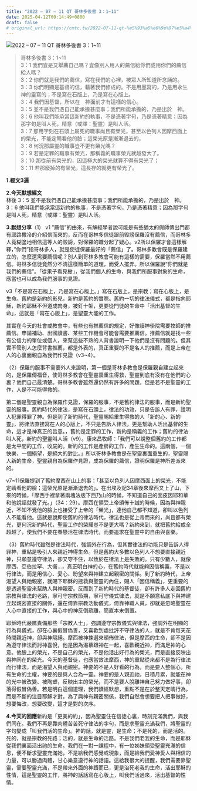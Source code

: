 ```yaml
---
title: "2022 – 07 – 11 QT 哥林多後書 3：1~11"
date: 2025-04-12T00:14:49+0800
draft: false
# original_url: https://cmtc.tw/2022-07-11-qt-%e5%93%a5%e6%9e%97%e5%a4%9a%e5%be%8c%e6%9b%b8-3%ef%bc%9a111
---
```


![2022 – 07 – 11 QT 哥林多後書 3：1\~11](/images/qt.jpg  "2022 – 07 – 11 QT 哥林多後書 3：1\~11")

> 哥林多後書 3：1\~11  
> 3：1 我們豈是又舉薦自己嗎？豈像別人用人的薦信給你們或用你們的薦信給人嗎？  
> 3：2 你們就是我們的薦信，寫在我們的心裡，被眾人所知道所念誦的。  
> 3：3 你們明顯是基督的信，藉著我們修成的。不是用墨寫的，乃是用永生　神的靈寫的；不是寫在石版上，乃是寫在心版上。  
> 3：4 我們因基督，所以在　神面前才有這樣的信心。  
> 3：5 並不是我們憑自己能承擔甚麼事；我們所能承擔的，乃是出於　神。  
> 3：6 他叫我們能承當這新約的執事，不是憑著字句，乃是憑著精意；因為那字句是叫人死，精意（或譯：聖靈）是叫人活。  
> 3：7 那用字刻在石頭上屬死的職事尚且有榮光，甚至以色列人因摩西面上的榮光，不能定睛看他的臉；這榮光原是漸漸退去的，  
> 3：8 何況那屬靈的職事豈不更有榮光嗎？  
> 3：9 若是定罪的職事有榮光，那稱義的職事榮光就越發大了。  
> 3：10 那從前有榮光的，因這極大的榮光就算不得有榮光了；  
> 3：11 若那廢掉的有榮光，這長存的就更有榮光了。

**1.經文3遍**

**2.今天默想經文**  
林後 3：5 並不是我們憑自己能承擔甚麼事；我們所能承擔的，乃是出於　神。  
3：6 他叫我們能承當這新約的執事，不是憑著字句，乃是憑著精意；因為那字句是叫人死，精意（或譯：聖靈）是叫人活。

**3.默想分享**（1） v1 ”薦信”的由來，有解經學者說可能是有些猶太的假師傅出門都有耶路撒冷的介紹信而來的，反而在哥林多信徒跟前毀謗保羅沒有薦信，而哥林多人竟糊塗地相信這等人的毀謗，對保羅的職分起了疑心。v2所以保羅才會這樣解釋，”你們”指哥林多人，就是使徒保羅最好的「薦信」了。哥林多教會既是保羅建立的，怎麼還需要薦信呢？別人到哥林多教會可能有這樣的需要，保羅當然不用薦信。哥林多信徒竟然分不清這樣簡單的道理，而受人擺弄。所以保羅說“你們就是我們的薦信”。「從果子看見樹」，從我們個人的生命，與我們所服事對象的生命，應當也可以成為我們服事的見證。

v3「不是寫在石版上，乃是寫在心版上。」寫在石版上，是宗教；寫在心版上，是生命。舊約是新約的影兒，新約是舊約的實際。舊約一切的律法儀式，都是指向耶穌，新約耶穌不但道成肉身，被釘十架，更要從門徒的生命中「活出基督的生命」，這就是「寫在心版上」，是聖靈大能的工作。

其實在今天的社會或教會中，有些也有推薦信的規定，好像讀神學院需要牧師的推薦信。申請補助、出國讀書、某些工作機會可能會需要推薦信。推薦信就是找一些有公信力的單位或個人，來幫這些不熟的人背書證明一下他們是沒有問題的。但其實不管別人怎麼背書推薦，都是外表的，真正重要的不是名人的推薦，而是上帝在人的心裏面親自為我們作見證（v3\~4）。

（2）保羅的服事不需要外人來證明，第一個是哥林多教會是保羅親自建立起來的，是保羅傳福音，使哥林多教會在聖靈裏重生得救，聖靈到底有沒有在他們的心裏？他們自己最清楚。哥林多教會雖然還仍然有許多的問題，但是若不是聖靈的工作，人是不可能得救的。

第二個是聖靈親自為保羅作見證，保羅的服事，不是舊約律法的服事，而是新約聖靈的服事。舊約時代的律法，是寫在石頭上，律法的功效，只是告訴人有罪，證明人犯罪得罪了神。但是到了新約時代，聖靈賜給重生得救的人「新的心、新的靈」，將律法直接寫在人的心版上，不只是告訴人律法，更是幫助人活出基督的生命，這才是神真正的旨意。，舊約是定罪的工作，新約是稱義的工作；舊約的律法叫人死，新約的聖靈叫人活（v9）。康來昌牧師：「我們可以說整個舊約的工作都是太平間的工作，收屍的。新約的工作是產房的工作，產生生命的。這兩個，一個快樂，一個絕望，是絕大的對比。」所以哥林多教會是在聖靈裏面重生的，聖靈賜人新的生命，聖靈親自為保羅作見證，成為保羅的薦信，證明保羅是神所差派來的。

v7\~11保羅提到了舊約摩西在山上的事：「甚至以色列人因摩西面上的榮光，不能定睛看他的臉；這榮光原是漸漸退去的」。在出埃及記34章後來摩西又上了山，下來的時候，「摩西手裡拿著兩塊法版下西乃山的時候，不知道自己的面皮因耶和華和他說話就發了光。」（34：29）。摩西在領受上帝頒佈十誡的時候，因為與神親近，不知不覺他的臉上也接受了上帝的「榮光」，連他自己都不知道，卻叫以色列人不能看他。這就是說即使舊約的律法時代，律法也是從上帝而來的，尚且都有榮光，更何況新約時代，聖靈工作的榮耀豈不是更大嗎？新約來到，就把舊約給成全超越了，使我們不要在眷戀活在律法時代，而要追求在聖靈中的自由與喜樂。

（3）舊約時代雖然是律法時代，強調外在行為，但其實律法的功能只是告訴人得罪神，重點是吸引人來親近神得生命。但是舊約大多數以色列人不想要直接親近神，只願意遵守律法，卻又守不住，以致於在律法上是失敗的。只有少數人，就像摩西、亞伯拉罕、大衛…，真正明白神的心，在舊約時代就能夠因信稱義，不是以行律法，而是用信心、愛心、盼望來與神建立起親密的關係。到了新約時代，上帝渴望人與祂親密，就賜下耶穌的拯救與聖靈的內住，賜人「因信稱義」，更重要的是透過聖靈來幫助人與神親密。反而到了新約時代的基督徒，卻有許多人走回舊約宗教與律法的老路，寧可守宗教節期，寧可守儀式律法，就是不願意私底下與神建立起親密直接的關係，還在倚靠宗教活動儀式，倚靠神職人員，卻就是忽略聖靈在人心中直接的工作，與心中的神反倒疏離，簡直本末倒置。

耶穌時代嚴厲責備那些「宗教人士」，強調遵守宗教儀式與律法，強調外在明顯的行為與儀式，卻在心裏假冒偽善，又喜歡到處批評不守律法的人，就是不肯每天花時間親近神，卻與神隔絕。摩西被神揀選來頒佈律法，但是摩西的生命，卻不是因為遵守律法而討神喜悅，他是因為渴慕跟神在一起，喜歡親近神，而滿足神的心意。他臉上的榮光，不是自己的榮光，不是他活出好行為的榮光，而是直接反映出與神同在的榮光。今天的基督徒，也應當效法摩西，神的重點從來都不是為行律法而行律法，而是渴望人與祂親密。神要的不是人好看的行為，而是要人整個心，所有生命的主權，神要的是與人合為一靈。神要的是人親近祂，日積月累，就能在神的光中被改變、被陶塑，反映出主的榮光，而不是要人脫離神自己努力做好事，卻落得假冒偽善。若是明白這個道理，我們讀經默想，重點不是在於整天定睛行為，而是不斷的注目耶穌才對。為了與神有親密關係，我們自然會想要把人把事做好，想要悔改，想要改變，這才是對的次序。

**4.今天的回應**新約是「更美的約」，因為聖靈住在信徒心裏，時刻充滿我們，與我們同在。我們不再是靠肉體苦苦死守律法的字句，而是求聖靈充滿我們，將聖靈的字句變成「叫我們活的生命」。神的話，就是靈，是生命；不是死的，而是活的。死的，就是宗教的死路；活的，就是生命的活路。不是我們老我的生命，而是耶穌從我們裏面活出祂的生命。我們在一對一課程中，有一位姊妹領受聖靈充滿的信息，便不斷求聖靈充滿她，不是給我們感覺或現象，而是給我們愛神愛人與相信的力量，可以勝過肉體，甘心樂意遵行神的話語。這給我很大的提醒，我們需要靠聖靈，需要聖靈充滿，不是帶來外面的神蹟而已，更是治死老我的生命，活出耶穌的性情，這是聖靈的工作，將神的話話寫在心版上，叫我們活過來，活出基督的性情。